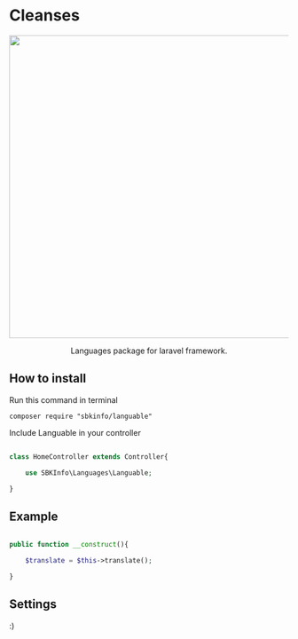 # Cleanses

<p align="center">
    <img src="https://photos.google.com/photo/AF1QipMNTLmrLjkKu3uhNy1irhgfTBDuovBMuqlZSa3O" width="546">
</p>

<p align="center">
    Languages package for laravel framework.
</p>

## How to install

Run this command in terminal

	composer require "sbkinfo/languable"

Include Languable in your controller

```php

class HomeController extends Controller{

	use SBKInfo\Languages\Languable;

}

```

## Example

```php

public function __construct(){

	$translate = $this->translate();

}

```

## Settings

:)
